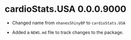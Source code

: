# cardioStats.USA 0.0.0.9000

* Changed name from `nhanesShinyBP` to `cardioStats.USA`

* Added a `NEWS.md` file to track changes to the package.
